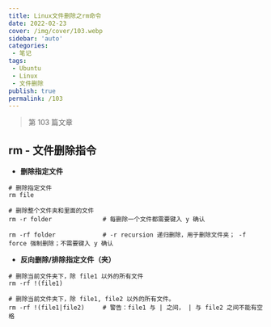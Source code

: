 ```yaml
---
title: Linux文件删除之rm命令
date: 2022-02-23
cover: /img/cover/103.webp
sidebar: 'auto'
categories:
 - 笔记
tags:
 - Ubuntu
 - Linux
 - 文件删除
publish: true
permalink: /103
---
```


> 第 103 篇文章
<!-- more -->

## rm - 文件删除指令

- **删除指定文件**
```shell
# 删除指定文件
rm file

# 删除整个文件夹和里面的文件
rm -r folder              # 每删除一个文件都需要键入 y 确认

rm -rf folder             # -r recursion 递归删除，用于删除文件夹； -f force 强制删除；不需要键入 y 确认
```

- **反向删除/排除指定文件（夹）**
```shell
# 删除当前文件夹下，除 file1 以外的所有文件
rm -rf !(file1)

# 删除当前文件夹下，除 file1, file2 以外的所有文件。 
rm -rf !(file1|file2)     # 警告：file1 与 | 之间， | 与 file2 之间不能有空格
```
